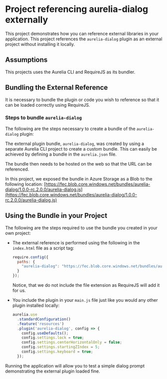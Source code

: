 # Project referencing aurelia-dialog externally
This project demonstrates how you can  reference external libraries in your application. This project references the `aurelia-dialog` plugin as an external project without installing it locally.

## Assumptions
This projects uses the Aurelia CLI and RequireJS as its bundler.

## Bundling the External Reference
It is necessary to bundle the plugin or code you wish to reference so that it can be loaded correctly using RequireJS.

### Steps to bundle `aurelia-dialog`
The following are the steps necessary to create a bundle of the `aurelia-dialog` plugin:

The external plugin bundle, `aurelia-dialog`, was created by using a separate Aurelia CLI project to create a custom bundle. This can easily be achieved by defining a bundle in the `aurelia.json` file.

The bundle then needs to be hosted on the web so that the URL can be referenced.

In this project, we exposed the bundle in Azure Storage as a Blob to the following location:  [https://fec.blob.core.windows.net/bundles/aurelia-dialog/1.0.0-rc.2.0.0/aurelia-dialog.js](https://fec.blob.core.windows.net/bundles/aurelia-dialog/1.0.0-rc.2.0.0/aurelia-dialog.js)

## Using the Bundle in your Project
The following are the steps required to use the bundle you created in your own project:

- The external reference is performed using the following in the `index.html` file as a script tag:
  ```javascript
  require.config({
    paths: {
      "aurelia-dialog": "https://fec.blob.core.windows.net/bundles/aurelia-dialog/1.0.0-rc.2.0.0/aurelia-dialog"
    }
  });
  ```
  Notice, that we do not include the file extension as RequireJS will add it for us.

- You include the plugin in your `main.js` file just like you would any other plugin installed locally:
  ```javascript
  aurelia.use
    .standardConfiguration()
    .feature('resources')
    .plugin('aurelia-dialog', config => {
      config.useDefaults();
      config.settings.lock = true;
      config.settings.centerHorizontalOnly = false;
      config.settings.startingZIndex = 5;
      config.settings.keyboard = true;
    });
  ```
Running the application will allow you to test a simple dialog prompt demonstrating the external plugin loaded fine.
